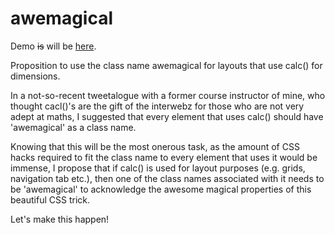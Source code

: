 awemagical
==========

Demo ~~is~~ will be [here](http://thebru.github.io/awemagical).

Proposition to use the class name awemagical for layouts that use calc() for dimensions.

In a not-so-recent tweetalogue with a former course instructor of mine, who thought cacl()'s are the gift of the interwebz for those who are not very adept at maths, I suggested that every element that uses calc() should have 'awemagical' as a class name.

Knowing that this will be the most onerous task, as the amount of CSS hacks required to fit the class name to every element that uses it would be immense, I propose that if calc() is used for layout purposes (e.g. grids, navigation tab etc.), then one of the class names associated with it needs to be 'awemagical' to acknowledge the awesome magical properties of this beautiful CSS trick.

Let's make this happen!
